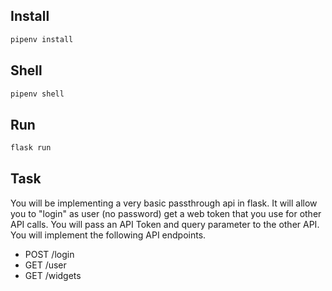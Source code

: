 ## Install
```sh
pipenv install
```

## Shell
```sh
pipenv shell
```

## Run
```sh
flask run
```

## Task
You will be implementing a very basic passthrough api in flask. It will allow you to "login" as user (no password) get a web token that you use for other API calls. You will pass an API Token and query parameter to the other API. You will implement the following API endpoints.
- POST /login
- GET /user
- GET /widgets